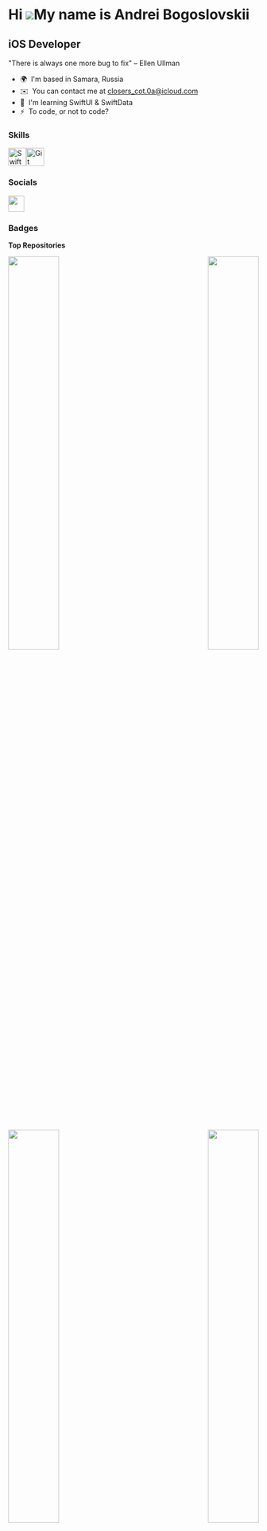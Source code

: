 
Hi ![](https://user-images.githubusercontent.com/18350557/176309783-0785949b-9127-417c-8b55-ab5a4333674e.gif)My name is Andrei Bogoslovskii
===========================================================================================================================================

iOS Developer
-------------

"There is always one more bug to fix" – Ellen Ullman

* 🌍  I'm based in Samara, Russia
* ✉️  You can contact me at [closers_cot.0a@icloud.com](mailto:closers_cot.0a@icloud.com)
* 🧠  I'm learning SwiftUI & SwiftData
* ⚡  To code, or not to code?

### Skills


<p align="left">
<a href="https://developer.apple.com/swift/" target="_blank" rel="noreferrer"><img src="https://raw.githubusercontent.com/danielcranney/readme-generator/main/public/icons/skills/swift-colored.svg" width="36" height="36" alt="Swift" /></a><a href="https://git-scm.com/" target="_blank" rel="noreferrer"><img src="https://raw.githubusercontent.com/danielcranney/readme-generator/main/public/icons/skills/git-colored.svg" width="36" height="36" alt="Git" /></a>
</p>


### Socials

<p align="left"> <a href="https://www.github.com/iosdevandreyb" target="_blank" rel="noreferrer"> <picture> <source media="(prefers-color-scheme: dark)" srcset="https://raw.githubusercontent.com/danielcranney/readme-generator/main/public/icons/socials/github-dark.svg" /> <source media="(prefers-color-scheme: light)" srcset="https://raw.githubusercontent.com/danielcranney/readme-generator/main/public/icons/socials/github.svg" /> <img src="https://raw.githubusercontent.com/danielcranney/readme-generator/main/public/icons/socials/github.svg" width="32" height="32" /> </picture> </a></p>

### Badges

<b>Top Repositories</b>

<div width="100%" align="center"><a href="https://github.com/iosdevandreyb/Game2D" align="left"><img align="left" width="45%" src="https://github-readme-stats.vercel.app/api/pin/?username=iosdevandreyb&repo=Game2D&title_color=0891b2&text_color=ffffff&icon_color=0891b2&bg_color=1c1917&hide_border=true&locale=en" /></a><a href="https://github.com/iosdevandreyb/DailyReads" align="right"><img align="right" width="45%" src="https://github-readme-stats.vercel.app/api/pin/?username=iosdevandreyb&repo=DailyReads&title_color=0891b2&text_color=ffffff&icon_color=0891b2&bg_color=1c1917&hide_border=true&locale=en" /></a></div><br /><br /><br /><br /><br /><br /><br />

<br /><br /><br /><br /><br />

<div width="100%" align="center"><a href="https://github.com/iosdevandreyb/H4X0R-News-SwiftUI" align="left"><img align="left" width="45%" src="https://github-readme-stats.vercel.app/api/pin/?username=iosdevandreyb&repo=H4X0R-News-SwiftUI&title_color=0891b2&text_color=ffffff&icon_color=0891b2&bg_color=1c1917&hide_border=true&locale=en" /></a><a href="https://github.com/iosdevandreyb/ToDoApp" align="right"><img align="right" width="45%" src="https://github-readme-stats.vercel.app/api/pin/?username=iosdevandreyb&repo=ToDoApp&title_color=0891b2&text_color=ffffff&icon_color=0891b2&bg_color=1c1917&hide_border=true&locale=en" /></a></div>
